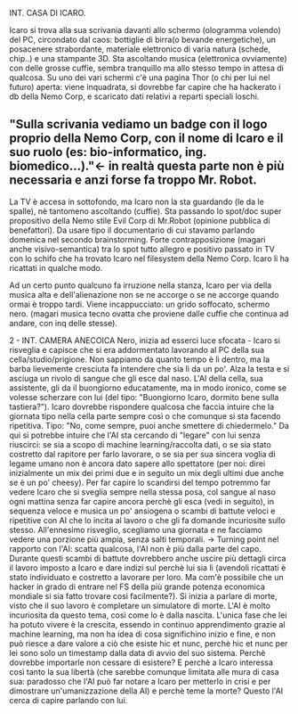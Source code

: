 INT. CASA DI ICARO.

Icaro si trova alla sua scrivania davanti allo schermo (ologramma volendo) del PC, circondato dal caos: bottiglie di birra(o bevande energetiche), un posacenere strabordante, materiale elettronico di varia natura (schede, chip..) e una stampante 3D. Sta ascoltando musica (elettronica ovviamente) con delle grosse cuffie, sembra tranquillo ma allo stesso tempo in attesa di qualcosa. Su uno dei vari schermi c'è una pagina Thor (o chi per lui nel futuro) aperta: viene inquadrata, si dovrebbe far capire che ha hackerato i db della Nemo Corp, e scaricato dati relativi a reparti speciali loschi. 

"Sulla scrivania vediamo un badge con il logo proprio della Nemo Corp, con il nome di Icaro e il suo ruolo (es: bio-informatico, ing. biomedico...)."<- in realtà questa parte non è più necessaria e anzi forse fa troppo Mr. Robot.
------------------------------------------------------------------------------------------------
La TV è accesa in sottofondo, ma Icaro non la sta guardando (le da le spalle), nè tantomeno ascoltando (cuffie).
Sta passando lo spot/doc super propositivo della Nemo stile Evil Corp di Mr.Robot (opinione pubblica di benefattori). Da usare tipo il documentario di cui stavamo parlando domenica nel secondo brainstorming. 
Forte contrapposizione (magari anche visivo-semantica) tra lo spot tutto allegro e positivo passato in TV con lo schifo che ha trovato Icaro nel filesystem della Nemo Corp. Icaro li ha ricattati in qualche modo.

Ad un certo punto qualcuno fa irruzione nella stanza, Icaro per via della musica alta e dell'alienazione non se ne accorge o se ne accorge quando ormai è troppo tardi. Viene incappucciato: un grido soffocato, schermo nero. (magari musica tecno ovatta che proviene dalle cuffie che continua ad andare, con inq delle stesse).

2 - INT. CAMERA ANECOICA 
Nero, inizia ad esserci luce sfocata - Icaro si risveglia e capisce che si era addormentato lavorando al PC della sua cella/studio/prigione. Non sappiamo da quanto tempo è lì dentro, ma la barba lievemente cresciuta fa intendere che sia lì da un po'. Alza la testa e si asciuga un rivolo di sangue che gli esce dal naso. L'AI della cella, sua assistente, gli da il buongiorno educatamente, ma in modo ironico, come se volesse scherzare con lui (del tipo: "Buongiorno Icaro, dormito bene sulla tastiera?"). Icaro dovrebbe rispondere qualcosa che faccia intuire che la giornata tipo nella cella parte sempre così o che comunque si sta facendo ripetitiva. Tipo: "No, come sempre, puoi anche smettere di chiedermelo." Da qui si potrebbe intuire che l'AI sta cercando di "legare" con lui senza riuscirci: se sia a scopo di machine learning/raccolta dati, o se sia stato costretto dal rapitore per farlo lavorare, o se sia per sua sincera voglia di legame umano non è ancora dato sapere allo spettatore (per noi: direi inizialmente un mix dei primi due e in seguito un mix degli ultimi due anche se è un po' cheesy).
Per far capire lo scandirsi del tempo potremmo far vedere Icaro che si sveglia sempre nella stessa posa, col sangue al naso ogni mattina senza far capire ancora perchè gli esca (vedi in seguito), in sequenza veloce e musica un po' ansiogena o scambi di battute veloci e ripetitive con AI che lo incita al lavoro o che gli fa domande incuriosite sullo stesso. All'ennesimo risveglio, scegliamo una giornata e ne facciamo vedere una porzione più ampia, senza salti temporali. -> Turning point nel rapporto con l'AI: scatta qualcosa, l'AI non è più dalla parte del capo. Durante questi scambi di battute dovrebbero anche uscire più dettagli circa il lavoro imposto a Icaro e dare indizi sul perchè lui sia lì (avendoli ricattati è stato individuato e costretto a lavorare per loro. Ma com'è possibile che un hacker in grado di entrare nel FS della più grande potenza economica mondiale si sia fatto trovare così facilmente?).
Si inizia a parlare di morte, visto che il suo lavoro è completare un simulatore di morte. L'AI è molto incuriosita da questo tema, così come lo è dalla nascita. L'unica fase che lei ha potuto vivere è la crescita, essendo in continuo apprendimento grazie al machine learning, ma non ha idea di cosa significhino inizio e fine, e non può riesce a dare valore a ciò che esiste hic et nunc, perchè hic et nunc per lei sono solo un timestamp dalla data di avvio del suo sistema. Perchè dovrebbe importarle non cessare di esistere? E perchè a Icaro interessa così tanto la sua libertà (che sarebbe comunque limitata alle mura di casa sua: paradosso che l'AI può far notare a Icaro per metterlo in crisi e per dimostrare un'umanizzazione della AI) e perchè teme la morte? Questo l'AI cerca di capire parlando con lui.
